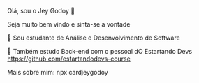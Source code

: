Olá, sou o Jey Godoy 👋

Seja muito bem vindo e sinta-se a vontade

🔭 Sou estudante de Análise e Desenvolvimento de Software

🌱 Também estudo Back-end com o pessoal dO Estartando Devs
https://github.com/estartandodevs-course

Mais sobre mim: npx cardjeygodoy
